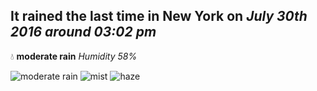 ## It rained the last time in New York on *July 30th 2016 around 03:02 pm*
💧  **moderate rain** *Humidity 58%*

![moderate rain](http://openweathermap.org/img/w/10d.png) ![mist](http://openweathermap.org/img/w/50d.png) ![haze](http://openweathermap.org/img/w/50d.png)
